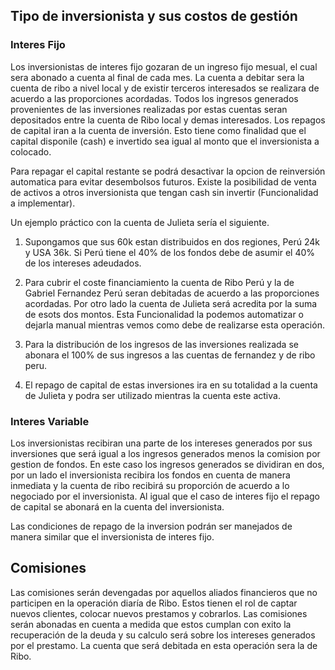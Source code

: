 ## Tipo de inversionista y sus costos de gestión

### Interes Fijo

Los inversionistas de interes fijo gozaran de un ingreso fijo mesual, el cual sera abonado a cuenta al final de cada mes. La cuenta a debitar sera la cuenta de ribo a nivel local y de existir terceros interesados se realizara de acuerdo a las proporciones acordadas. Todos los ingresos generados provenientes de las inversiones realizadas por estas cuentas seran depositados entre la cuenta de Ribo local y demas interesados. Los repagos de capital iran a la cuenta de inversión. Esto tiene como finalidad que el capital disponile (cash) e invertido sea igual al monto que el inversionista a colocado.

Para repagar el capital restante se podrá desactivar la opcion de reinversión automatica para evitar desembolsos futuros. Existe la posibilidad de venta de activos a otros inversionista que tengan cash sin invertir (Funcionalidad a implementar).

Un ejemplo práctico con la cuenta de Julieta sería el siguiente.

1. Supongamos que sus 60k estan distribuidos en dos regiones, Perú 24k y USA 36k. Si Perú tiene el 40% de los fondos debe de asumir el 40% de los intereses adeudados.

2. Para cubrir el coste financiamiento la cuenta de Ribo Perú y la de Gabriel Fernandez Perú seran debitadas de acuerdo a las proporciones acordadas. Por otro lado la cuenta de Julieta será acredita por la suma de esots dos montos. Esta Funcionalidad la podemos automatizar o dejarla manual mientras vemos como debe de realizarse esta operación.

3. Para la distribución de los ingresos de las inversiones realizada se abonara el 100% de sus ingresos a las cuentas de fernandez y de ribo peru.

4. El repago de capital de estas inversiones ira en su totalidad a la cuenta de Julieta y podra ser utilizado mientras la cuenta este activa.

### Interes Variable

Los inversionistas recibiran una parte de los intereses generados por sus inversiones que será igual a los ingresos generados menos la comision por gestion de fondos. En este caso los ingresos generados se dividiran en dos, por un lado el inversionista recibira los fondos en cuenta de manera inmediata y la cuenta de ribo recibirá su proporción de acuerdo a lo negociado por el inversionista. Al igual que el caso de interes fijo el repago de capital se abonará en la cuenta del inversionista.

Las condiciones de repago de la inversion podrán ser manejados de manera similar que el inversionista de interes fijo.

## Comisiones

Las comisiones serán devengadas por aquellos aliados financieros que no participen en la operación diaría de Ribo. Estos tienen el rol de captar nuevos clientes, colocar nuevos prestamos y cobrarlos. Las comisiones serán abonadas en cuenta a medida que estos cumplan con exito la recuperación de la deuda y su calculo será sobre los intereses generados por el prestamo. La cuenta que será debitada en esta operación sera la de Ribo.
